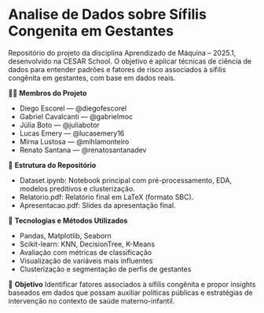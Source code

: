 # Analise de Dados sobre Sífilis Congenita em Gestantes
Repositório do projeto da disciplina Aprendizado de Máquina – 2025.1, desenvolvido na CESAR School. O objetivo é aplicar técnicas de ciência de dados para entender padrões e fatores de risco associados à sífilis congênita em gestantes, com base em dados reais.

👨‍💻 **Membros do Projeto**
- Diego Escorel — @diegofescorel
- Gabriel Cavalcanti — @gabrielmoc
- Júlia Boto — @juliabotor
- Lucas Emery — @lucasemery16
- Mirna Lustosa — @mihlamonteiro
- Renato Santana — @renatosantanadev

📁 **Estrutura do Repositório**
- Dataset.ipynb: Notebook principal com pré-processamento, EDA, modelos preditivos e clusterização.
- Relatorio.pdf: Relatório final em LaTeX (formato SBC).
- Apresentacao.pdf: Slides da apresentação final.

📌 **Tecnologias e Métodos Utilizados**
- Pandas, Matplotlib, Seaborn
- Scikit-learn: KNN, DecisionTree, K-Means
- Avaliação com métricas de classificação
- Visualização de variáveis mais influentes
- Clusterização e segmentação de perfis de gestantes

🎯 **Objetivo**
Identificar fatores associados à sífilis congênita e propor insights baseados em dados que possam auxiliar políticas públicas e estratégias de intervenção no contexto de saúde materno-infantil.
